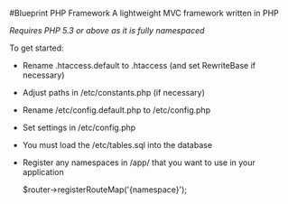 #Blueprint PHP Framework
A lightweight MVC framework written in PHP

_Requires PHP 5.3 or above as it is fully namespaced_

To get started:

* Rename .htaccess.default to .htaccess (and set RewriteBase if necessary)
* Adjust paths in /etc/constants.php (if necessary)
* Rename /etc/config.default.php to /etc/config.php
* Set settings in /etc/config.php
* You must load the /etc/tables.sql into the database
* Register any namespaces in /app/ that you want to use in your application
	
	$router->registerRouteMap('{namespace}');

